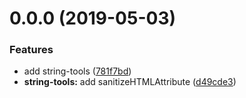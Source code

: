 <a name="0.0.0"></a>
# 0.0.0 (2019-05-03)


### Features

* add string-tools ([781f7bd](https://github.com/kei-ito/maxi/commit/781f7bd))
* **string-tools:** add sanitizeHTMLAttribute ([d49cde3](https://github.com/kei-ito/maxi/commit/d49cde3))



